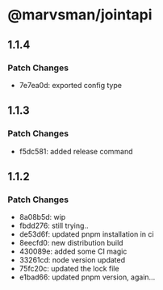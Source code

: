 # @marvsman/jointapi

## 1.1.4

### Patch Changes

- 7e7ea0d: exported config type

## 1.1.3

### Patch Changes

- f5dc581: added release command

## 1.1.2

### Patch Changes

- 8a08b5d: wip
- fbdd276: still trying..
- de53d6f: updated pnpm installation in ci
- 8eecfd0: new distribution build
- 430089e: added some CI magic
- 33261cd: node version updated
- 75fc20c: updated the lock file
- e1bad66: updated pnpm version, again...
